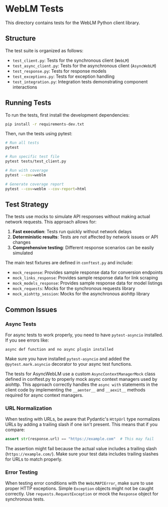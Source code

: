 # WebLM Tests

This directory contains tests for the WebLM Python client library.

## Structure

The test suite is organized as follows:

- `test_client.py`: Tests for the synchronous client (`WebLM`)
- `test_async_client.py`: Tests for the asynchronous client (`AsyncWebLM`) 
- `test_response.py`: Tests for response models
- `test_exceptions.py`: Tests for exception handling
- `test_integration.py`: Integration tests demonstrating component interactions

## Running Tests

To run the tests, first install the development dependencies:

```bash
pip install -r requirements-dev.txt
```

Then, run the tests using pytest:

```bash
# Run all tests
pytest

# Run specific test file
pytest tests/test_client.py

# Run with coverage
pytest --cov=weblm

# Generate coverage report
pytest --cov=weblm --cov-report=html
```

## Test Strategy

The tests use mocks to simulate API responses without making actual network requests. This approach allows for:

1. **Fast execution**: Tests run quickly without network delays
2. **Deterministic results**: Tests are not affected by network issues or API changes
3. **Comprehensive testing**: Different response scenarios can be easily simulated

The main test fixtures are defined in `conftest.py` and include:

- `mock_response`: Provides sample response data for conversion endpoints
- `mock_links_response`: Provides sample response data for link scraping
- `mock_models_response`: Provides sample response data for model listings
- `mock_requests`: Mocks for the synchronous requests library
- `mock_aiohttp_session`: Mocks for the asynchronous aiohttp library

## Common Issues

### Async Tests

For async tests to work properly, you need to have `pytest-asyncio` installed. If you see errors like:

```
async def function and no async plugin installed
```

Make sure you have installed `pytest-asyncio` and added the `@pytest.mark.asyncio` decorator to your async test functions.

The tests for AsyncWebLM use a custom `AsyncContextManagerMock` class defined in conftest.py to properly mock async context managers used by aiohttp. This approach correctly handles the `async with` statements in the client code by implementing the `__aenter__` and `__aexit__` methods required for async context managers.

### URL Normalization

When testing with URLs, be aware that Pydantic's `HttpUrl` type normalizes URLs by adding a trailing slash if one isn't present. This means that if you compare:

```python
assert str(response.url) == "https://example.com"  # This may fail
```

The assertion might fail because the actual value includes a trailing slash (`https://example.com/`). Make sure your test data includes trailing slashes for URLs to match properly.

### Error Testing

When testing error conditions with the `WebLMAPIError`, make sure to use proper HTTP exceptions. Simple `Exception` objects might not be caught correctly. Use `requests.RequestException` or mock the `Response` object for synchronous tests. 